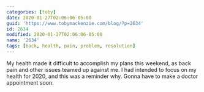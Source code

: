 ```yaml
---
categories: [toby]
date: 2020-01-27T02:06:06-05:00
guid: 'https://www.tobymackenzie.com/blog/?p=2634'
id: 2634
modified: 2020-01-27T02:06:06-05:00
name: '2634'
tags: [back, health, pain, problem, resolution]
---
```


My health made it difficult to accomplish my plans this weekend, as back pain and other issues teamed up against me.<!--more-->  I had intended to focus on my health for 2020, and this was a reminder why.  Gonna have to make a doctor appointment soon.
